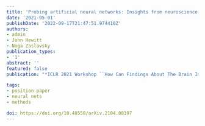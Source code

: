 ```yaml
---
title: 'Probing artificial neural networks: Insights from neuroscience'
date: '2021-05-01'
publishDate: '2022-09-17T21:47:51.974410Z'
authors:
- admin
- John Hewitt
- Noga Zaslavsky
publication_types:
- '1'
abstract: ''
featured: false
publication: "*ICLR 2021 Workshop ``How Can Findings About The Brain Improve AI Systems?''*"

tags:
- position paper
- neural nets
- methods

doi: https://doi.org/10.48550/arXiv.2104.08197
---
```

